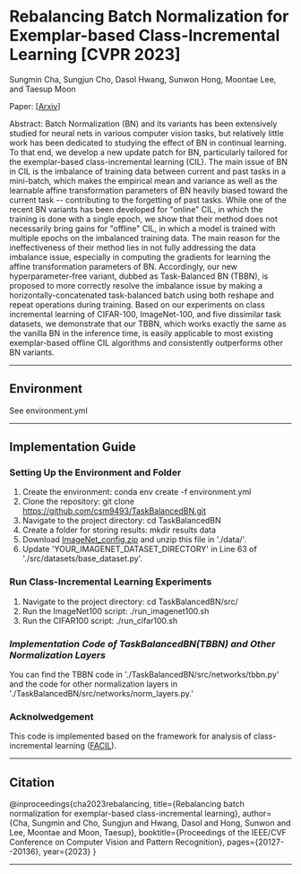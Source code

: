 # Rebalancing Batch Normalization for Exemplar-based Class-Incremental Learning [CVPR 2023]

Sungmin Cha, Sungjun Cho, Dasol Hwang, Sunwon Hong, Moontae Lee, and Taesup Moon

Paper: [[Arxiv](https://arxiv.org/abs/2201.12559)]

Abstract: Batch Normalization (BN) and its variants has been extensively studied for neural nets in various computer vision tasks, but relatively little work has been dedicated to studying the effect of BN in continual learning. To that end, we develop a new update patch for BN, particularly tailored for the exemplar-based class-incremental learning (CIL). The main issue of BN in CIL is the imbalance of training data between current and past tasks in a mini-batch, which makes the empirical mean and variance as well as the learnable affine transformation parameters of BN heavily biased toward the current task -- contributing to the forgetting of past tasks. While one of the recent BN variants has been developed for "online" CIL, in which the training is done with a single epoch, we show that their method does not necessarily bring gains for "offline" CIL, in which a model is trained with multiple epochs on the imbalanced training data. The main reason for the ineffectiveness of their method lies in not fully addressing the data imbalance issue, especially in computing the gradients for learning the affine transformation parameters of BN. Accordingly, our new hyperparameter-free variant, dubbed as Task-Balanced BN (TBBN), is proposed to more correctly resolve the imbalance issue by making a horizontally-concatenated task-balanced batch using both reshape and repeat operations during training. Based on our experiments on class incremental learning of CIFAR-100, ImageNet-100, and five dissimilar task datasets, we demonstrate that our TBBN, which works exactly the same as the vanilla BN in the inference time, is easily applicable to most existing exemplar-based offline CIL algorithms and consistently outperforms other BN variants.

-------


## Environment

See environment.yml

-------

## Implementation Guide

### Setting Up the Environment and Folder
1. Create the environment: conda env create -f environment.yml
2. Clone the repository: git clone https://github.com/csm9493/TaskBalancedBN.git
3. Navigate to the project directory: cd TaskBalancedBN
4. Create a folder for storing results: mkdir results data
5. Download [ImageNet_config.zip](https://drive.google.com/file/d/11Sx_iuaQCLhEM933ZUNsR3nBAHllJdUe/view?usp=share_link) and unzip this file in './data/'.
6. Update 'YOUR_IMAGENET_DATASET_DIRECTORY' in Line 63 of './src/datasets/base_dataset.py'.

### Run Class-Incremental Learning Experiments
1. Navigate to the project directory: cd TaskBalancedBN/src/
2. Run the ImageNet100 script: ./run_imagenet100.sh
3. Run the CIFAR100 script: ./run_cifar100.sh

### *Implementation Code of TaskBalancedBN(TBBN) and Other Normalization Layers*

You can find the TBBN code in './TaskBalancedBN/src/networks/tbbn.py' and the code for other normalization layers in './TaskBalancedBN/src/networks/norm_layers.py.'

### Acknolwedgement

This code is implemented based on the framework for analysis of class-incremental learning ([FACIL](https://github.com/mmasana/FACIL)).


-------
## Citation
@inproceedings{cha2023rebalancing,
  title={Rebalancing batch normalization for exemplar-based class-incremental learning},
  author={Cha, Sungmin and Cho, Sungjun and Hwang, Dasol and Hong, Sunwon and Lee, Moontae and Moon, Taesup},
  booktitle={Proceedings of the IEEE/CVF Conference on Computer Vision and Pattern Recognition},
  pages={20127--20136},
  year={2023}
}

-------